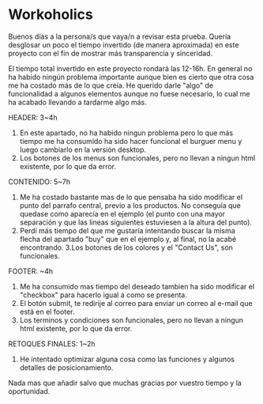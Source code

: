 # Workoholics

Buenos días a la persona/s que vaya/n a revisar esta prueba.
Quería desglosar un poco el tiempo invertido (de manera aproximada) en este proyecto con el fin de mostrar más transparencia y sinceridad.

El tiempo total invertido en este proyecto rondará las 12-16h. 
En general no ha habido ningún problema importante aunque bien es cierto que otra cosa me ha costado más de lo que creía.
He querido darle "algo" de funcionalidad a algunos elementos aunque no fuese necesario, lo cual me ha acabado llevando a tardarme algo más.

HEADER: 3~4h
1. En este apartado, no ha habido ningun problema pero lo que más tiempo me ha consumido ha sido hacer funcional el burguer menu y luego cambiarlo
    en la versión desktop.
2. Los botones de los menus son funcionales, pero no llevan a ningun html existente, por lo que da error.

CONTENIDO: 5~7h
1. Me ha costado bastante mas de lo que pensaba ha sido modificar el punto del parrafo central, previo a los productos.
    No conseguía que quedase como aparecía en el ejemplo (el punto con una mayor separación y que las lineas siguientes estuviesen a la altura del punto).
2. Perdí más tiempo del que me gustaría intentando buscar la misma flecha del apartado "buy" que en el ejemplo y, al final, no la acabé encontrando.
3.Los botones de los colores y el "Contact Us", son funcionales.

FOOTER: ~4h
1. Me ha consumido mas tiempo del deseado tambien ha sido modificar el "checkbox" para hacerlo igual a como se presenta.
2. El botón submit, te redirije al correo para enviar un correo al e-mail que está en el footer.
3. Los terminos y condiciones son funcionales, pero no llevan a ningun html existente, por lo que da error.

RETOQUES FINALES: 1~2h
1. He intentado optimizar alguna cosa como las funciones y algunos detalles de posicionamiento.


Nada mas que añadir salvo que muchas gracias por vuestro tiempo y la oportunidad.

